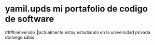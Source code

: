 # yamil.upds mi portafolio de codigo de software
###bienvenido 
🤞actualmente estoy estudiando en la universidad privada domingo sabio
